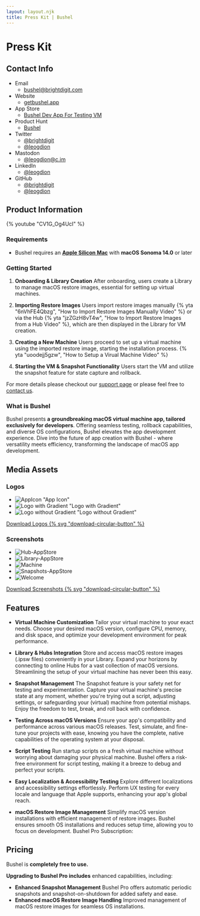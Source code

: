 ```yaml
---
layout: layout.njk
title: Press Kit | Bushel
---
```




# Press Kit

## Contact Info 

<div id="contact-info">

- Email
  - [bushel@brightdigit.com](mailto:bushel@brightdigit.com)
- Website
  - [getbushel.app](https://getbushel.app)
- App Store
  - [Bushel Dev App For Testing VM](https://apps.apple.com/us/app/bushel-dev-app-for-testing-vm/id1642807785?mt=12&itsct=apps_box_badge&itscg=30200)
- Product Hunt
  - [Bushel](https://www.producthunt.com/products/bushel-2)
- Twitter
  - [@brightdigit](http://twitter.com/brightdigit)
  - [@leogdion](http://twitter.com/leogdion)
- Mastodon
  - [@leogdion@c.im](https://c.im/@leogdion)
- LinkedIn
  - [@leogdion](https://www.linkedin.com/in/leogdion/)
- GitHub
  - [@brightdigit](http://github.com/brightdigit)
  - [@leogdion](http://github.com/leogdion)

</div>

## Product Information

{% youtube "CV1G_Og4UcI" %}

### Requirements

* Bushel requires an [**Apple Silicon Mac**](https://support.apple.com/en-us/HT211814) with **macOS Sonoma 14.0** or later

### Getting Started

1. **Onboarding & Library Creation** After onboarding, users create a Library to manage macOS restore images, essential for setting up virtual machines.

2. **Importing Restore Images** Users import restore images manually {% yta "6nVhFE4Qbzg", "How to Import Restore Images Manually Video" %} or via the Hub {% yta "jzZGzH8vT4w", "How to Import Restore Images from a Hub Video" %}, which are then displayed in the Library for VM creation.

3. **Creating a New Machine** Users proceed to set up a virtual machine using the imported restore image, starting the installation process. {% yta "uoodejj5gzw", "How to Setup a Virual Machine Video" %} 

4. **Starting the VM & Snapshot Functionality** Users start the VM and utilize the snapshot feature for state capture and rollback.

For more details please checkout our [support page](/support) or please feel free to [contact us](#contact-info).


### What is Bushel

Bushel presents **a groundbreaking macOS virtual machine app, tailored exclusively for developers**. Offering seamless testing, rollback capabilities, and diverse OS configurations, Bushel elevates the app development experience. Dive into the future of app creation with Bushel - where versatility meets efficiency, transforming the landscape of macOS app development.


## Media Assets

### Logos

<div class="collection">

- ![AppIcon "App Icon"](/media/press-kit/logos/AppIcon.png)
- ![Logo with Gradient "Logo with Gradient"](</media/press-kit/logos/Icon without Clip.png>)
- ![Logo without Gradient "Logo without Gradient"](/media/press-kit/logos/Logo.png)

</div>

[Download Logos {% svg "download-circular-button" %}](/media/downloads/zips/logos.zip)

### Screenshots

<div class="collection screenshots">

- ![Hub-AppStore](/media/press-kit/screenshots/Hub-AppStore.png)
- ![Library-AppStore](/media/press-kit/screenshots/Library-AppStore.png)
- ![Machine](/media/press-kit/screenshots/Machine.png)
- ![Snapshots-AppStore](/media/press-kit/screenshots/Snapshots-AppStore.png)
- ![Welcome](/media/press-kit/screenshots/Welcome.png)

</div>

[Download Screenshots {% svg "download-circular-button" %}](/media/downloads/zips/screenshots.zip)

## Features

* **Virtual Machine Customization** Tailor your virtual machine to your exact needs. Choose your desired macOS version, configure CPU, memory, and disk space, and optimize your development environment for peak performance.

* **Library & Hubs Integration** Store and access macOS restore images (.ipsw files) conveniently in your Library. Expand your horizons by connecting to online Hubs for a vast collection of macOS versions. Streamlining the setup of your virtual machine has never been this easy.

* **Snapshot Management** The Snapshot feature is your safety net for testing and experimentation. Capture your virtual machine's precise state at any moment, whether you're trying out a script, adjusting settings, or safeguarding your (virtual) machine from potential mishaps. Enjoy the freedom to test, break, and roll back with confidence.

* **Testing Across macOS Versions** Ensure your app's compatibility and performance across various macOS releases. Test, simulate, and fine-tune your projects with ease, knowing you have the complete, native capabilities of the operating system at your disposal.

* **Script Testing** Run startup scripts on a fresh virtual machine without worrying about damaging your physical machine. Bushel offers a risk-free environment for script testing, making it a breeze to debug and perfect your scripts.

* **Easy Localization & Accessibility Testing** Explore different localizations and accessibility settings effortlessly. Perform UX testing for every locale and language that Apple supports, enhancing your app's global reach.

* **macOS Restore Image Management** Simplify macOS version installations with efficient management of restore images. Bushel ensures smooth OS installations and reduces setup time, allowing you to focus on development.
Bushel Pro Subscription:

## Pricing

Bushel is **completely free to use.**

**Upgrading to Bushel Pro includes** enhanced capabilities, including:

- **Enhanced Snapshot Management** Bushel Pro offers automatic periodic snapshots and snapshot-on-shutdown for added safety and ease.
- **Enhanced macOS Restore Image Handling** Improved management of macOS restore images for seamless OS installations.